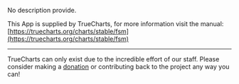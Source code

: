 No description provide.

This App is supplied by TrueCharts, for more information visit the manual: [https://truecharts.org/charts/stable/fsm](https://truecharts.org/charts/stable/fsm)

---

TrueCharts can only exist due to the incredible effort of our staff.
Please consider making a [donation](https://truecharts.org/sponsor) or contributing back to the project any way you can!
